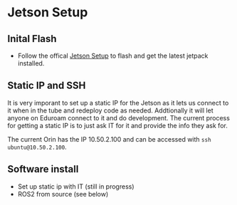 # Jetson Setup

## Inital Flash
- Follow the offical [Jetson Setup](https://developer.nvidia.com/embedded/learn/get-started-jetson-orin-nano-devkit) to flash and get the latest jetpack installed. 

## Static IP and SSH
It is very imporant to set up a static IP for the Jetson as it lets us connect to it when in the tube and redeploy code as needed. Addtionally it will let anyone on Eduroam connect to it and do development. The current process for getting a static IP is to just ask IT for it and provide the info they ask for.

The current Orin has the IP 10.50.2.100 and can be accessed with
`ssh ubuntu@10.50.2.100`. 

## Software install
- Set up static ip with IT (still in progress)
- ROS2 from source (see below)

